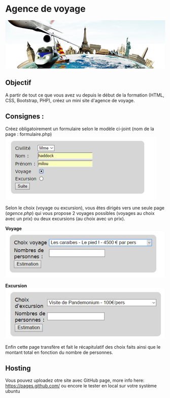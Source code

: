 # Agence de voyage



![Agence de voyages](agences.jpg)

## Objectif

A partir de tout ce que vous avez vu depuis le début de la formation (HTML, CSS, Bootstrap, PHP), créez un mini site d'agence de voyage.

## Consignes :
Créez obligatoirement un formulaire selon le modèle ci-joint (nom de la page : formulaire.php)
![Formulaire](formulaire.jpg)

Selon le choix (voyage ou excursion), vous êtes dirigés vers une seule page (_agence.php_) qui vous propose 2 voyages possibles (voyages au choix avec un prix) ou deux excursions (au choix avec un prix).

**Voyage**
![Voyage](choix_voyage.jpg)

**Excursion**
![Excursion](choix_excursion.jpg)

Enfin cette page transfère et fait le récapitulatif des choix faits ainsi que le montant total en fonction du nombre de personnes.


## Hosting
Vous pouvez uploadez otre site avec GitHub page, more info here:
https://pages.github.com/
ou encore le tester en local sur votre système ubuntu